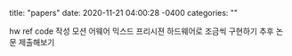 title: "papers"
date: 2020-11-21 04:00:28 -0400
categories: ""

hw ref code 작성
모션 어웨어 믹스드 프리시젼 하드웨어로 조금씩 구현하기 추후  논문 제출해보기



